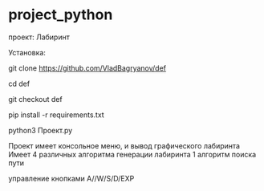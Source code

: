 # project_python
проект: Лабиринт

Установка:

git clone https://github.com/VladBagryanov/def

cd def

git checkout def

pip install -r requirements.txt

python3 Проект.py

Проект имеет консольное меню,
и вывод графического лабиринта
Имеет 4 различных алгоритма генерации лабиринта
1 алгоритм поиска пути

управление кнопками A//W/S/D/EXP
